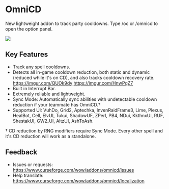# OmniCD

New lightweight addon to track party cooldowns. Type /oc or /omnicd to open the option panel.

![](https://i.imgur.com/g4MmcP1.png)

## Key Features
* Track any spell cooldowns.
* Detects all in-game cooldown reduction, both static and dynamic (reduced while it's on CD), and also tracks cooldown recovery rate. https://imgur.com/QUOk9dy https://imgur.com/HnwPqZ7
* Built in Interrupt Bar.
* Extremely reliable and lightweight.
* Sync Mode: Automatically sync abilities with undetectable cooldown reduction if your teammate has OmniCD.†
* Supported UI: VuhDo, Grid2, Aptechka, InvenRaidFrame3, Lime, Plexus, HealBot, Cell, ElvUI, Tukui, ShadowUF, ZPerl, PB4, NDui, KkthnxUI, RUF, ShestakUI, GW2_UI, AltzUI, AshToAsh.

† CD reduction by RNG modifiers require Sync Mode. Every other spell and it's CD reduction will work as a standalone.

## Feedback
* Issues or requests: https://www.curseforge.com/wow/addons/omnicd/issues
* Help translate: https://www.curseforge.com/wow/addons/omnicd/localization